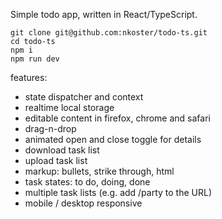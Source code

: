 Simple todo app, written in React/TypeScript.

```
git clone git@github.com:nkoster/todo-ts.git
cd todo-ts
npm i
npm run dev
```

features:

- state dispatcher and context
- realtime local storage
- editable content in firefox, chrome and safari
- drag-n-drop
- animated open and close toggle for details
- download task list
- upload task list
- markup: bullets, strike through, html
- task states: to do, doing, done
- multiple task lists (e.g. add /party to the URL)
- mobile / desktop responsive
